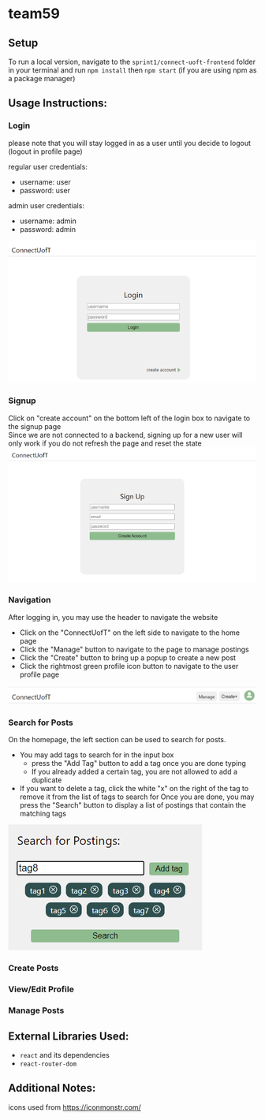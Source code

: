 # team59

## Setup
To run a local version, navigate to the `sprint1/connect-uoft-frontend` folder 
in your terminal and run `npm install` then `npm start` (if you are using npm as a package manager)

## Usage Instructions:

### Login
please note that you will stay logged in as a user until you decide to logout (logout in profile page)

regular user credentials:
* username: user
* password: user

admin user credentials: 
* username: admin
* password: admin

![login page screenshot](Files/screenshots_phase1/login.png)

### Signup
Click on "create account" on the bottom left of the login box to navigate to the signup page \
Since we are not connected to a backend, signing up for a new user will only work if you do not refresh the page 
and reset the state \
![sign up page screenshot](Files/screenshots_phase1/signup.png)

### Navigation
After logging in, you may use the header to navigate the website
* Click on the "ConnectUofT" on the left side to navigate to the home page
* Click the "Manage" button to navigate to the page to manage postings
* Click the "Create" button to bring up a popup to create a new post
* Click the rightmost green profile icon button to navigate to the user profile page

![website header screenshot](Files/screenshots_phase1/header.png)

### Search for Posts
On the homepage, the left section can be used to search for posts. 
* You may add tags to search for in the input box
    * press the "Add Tag" button to add a tag once you are done typing
    * If you already added a certain tag, you are not allowed to add a duplicate
* If you want to delete a tag, click the white "x" on the right of the tag to remove it 
  from the list of tags to search for 
Once you are done, you may press the "Search" button to display a list of postings that contain the matching tags
  
![search section screenshot](Files/screenshots_phase1/search.png)

### Create Posts


### View/Edit Profile

### Manage Posts

## External Libraries Used:
* `react` and its dependencies
* `react-router-dom`

## Additional Notes:
icons used from https://iconmonstr.com/